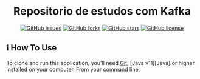 <h1 align="center">
    Repositorio de estudos com Kafka
</h1>

<p align="center">
<a href="https://github.com/Jean1dev/Kafka-streams/issues"><img alt="GitHub issues" src="https://img.shields.io/github/issues/Jean1dev/nodejs-backend-generic"></a>
<a href="https://github.com/Jean1dev/Kafka-streams/network"><img alt="GitHub forks" src="https://img.shields.io/github/forks/Jean1dev/nodejs-backend-generic"></a>
<a href="https://github.com/Jean1dev/Kafka-streams/stargazers"><img alt="GitHub stars" src="https://img.shields.io/github/stars/Jean1dev/nodejs-backend-generic"></a>
<a href="https://github.com/Jean1dev/Kafka-streams/blob/master/LICENSE"><img alt="GitHub license" src="https://img.shields.io/github/license/Jean1dev/nodejs-backend-generic"></a>
</p>

## :information_source: How To Use

To clone and run this application, you'll need [Git](https://git-scm.com), [Java v11][Java] or higher installed on your computer. From your command line:

